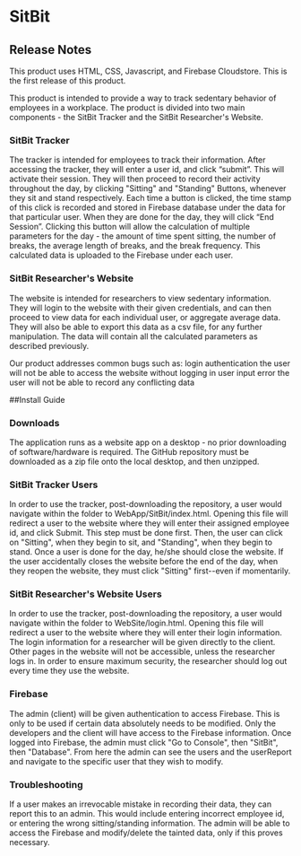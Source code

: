 # SitBit

## Release Notes
This product uses HTML, CSS, Javascript, and Firebase Cloudstore. This is the first release of this product. 

This product is intended to provide a way to track sedentary behavior of employees in a workplace. The product is divided into two main components - the SitBit Tracker and the SitBit Researcher's Website.
### SitBit Tracker
The tracker is intended for employees to track their information. After accessing the tracker, they will enter a user id, and click “submit”. This will activate their session. They will then proceed to record their activity throughout the day, by clicking "Sitting" and "Standing" Buttons, whenever they sit and stand respectively. Each time a button is clicked, the time stamp of this click is recorded and stored in Firebase database under the data for that particular user. When they are done for the day, they will click “End Session”. Clicking this button will allow the calculation of multiple parameters for the day - the amount of time spent sitting, the number of breaks, the average length of breaks, and the break frequency. This calculated data is uploaded to the Firebase under each user. 
### SitBit Researcher's Website
The website is intended for researchers to view sedentary information. They will login to the website with their given credentials, and can then proceed to view data for each individual user, or aggregate average data. They will also be able to export this data as a csv file, for any further manipulation. The data will contain all the calculated parameters as described previously. 

Our product addresses common bugs such as:
login authentication
the user will not be able to access the website without logging in
user input error
the user will not be able to record any conflicting data

##Install Guide  
### Downloads
The application runs as a website app on a desktop - no prior downloading of software/hardware is required. The GitHub repository must be downloaded as a zip file onto the local desktop, and then unzipped.
### SitBit Tracker Users
In order to use the tracker, post-downloading the repository, a user would navigate within the folder to WebApp/SitBit/index.html. Opening this file will redirect a user to the website where they will enter their assigned employee id, and click Submit. This step must be done first. Then, the user can click on "Sitting", when they begin to sit, and "Standing", when they begin to stand. Once a user is done for the day, he/she should close the website. If the user accidentally closes the website before the end of the day, when they reopen the website, they must click "Sitting" first--even if momentarily.
### SitBit Researcher's Website Users
In order to use the tracker, post-downloading the repository, a user would navigate within the folder to WebSite/login.html. Opening this file will redirect a user to the website where they will enter their login information. The login information for a researcher will be given directly to the client.  Other pages in the website will not be accessible, unless the researcher logs in. In order to ensure maximum security, the researcher should log out every time they use the website.
### Firebase
The admin (client) will be given authentication to access Firebase. This is only to be used if certain data absolutely needs to be modified. Only the developers and the client will have access to the Firebase information. Once logged into Firebase, the admin must click "Go to Console", then "SitBit", then "Database". From here the admin can see the users and the userReport and navigate to the specific user that they wish to modify. 
### Troubleshooting
If a user makes an irrevocable mistake in recording their data, they can report this to an admin. This would include entering incorrect employee id, or entering the wrong sitting/standing information. The admin will be able to access the Firebase and modify/delete the tainted data, only if this proves necessary. 
 
